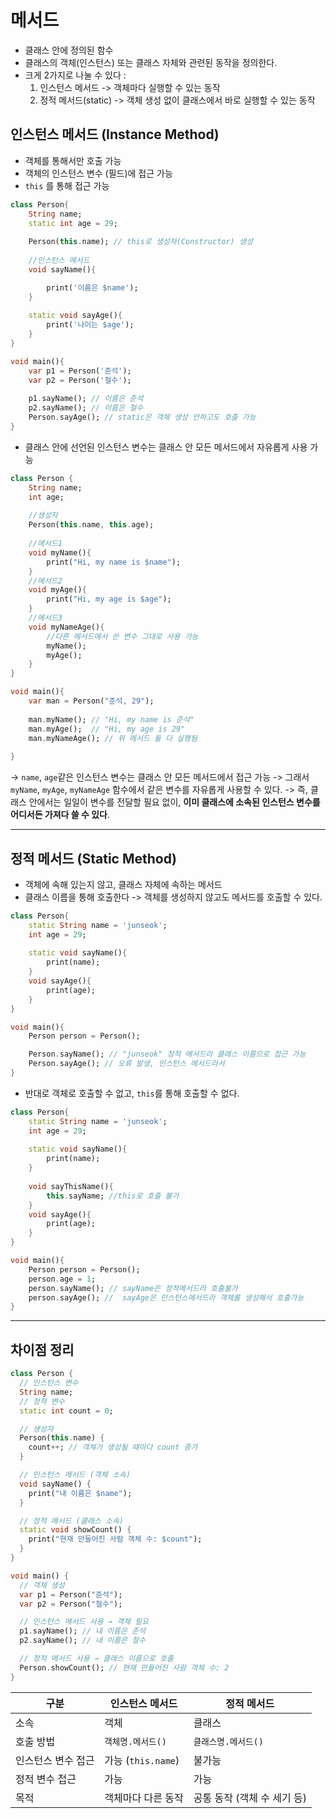 
# 메서드

- 클래스 안에 정의된 함수
- 클래스의 객체(인스턴스) 또는 클래스 자체와 관련된 동작을 정의한다.
- 크게 2가지로 나눌 수 있다 :
	1. 인스턴스 메서드 -> 객체마다 실행할 수 있는 동작
	2. 정적 메서드(static) -> 객체 생성 없이 클래스에서 바로 실행할 수 있는 동작


## 인스턴스 메서드 (Instance Method)

- 객체를 통해서만 호출 가능
- 객체의 인스턴스 변수 (필드)에 접근 가능
- `this` 를 통해 접근 가능
```dart
class Person{
	String name;
	static int age = 29;
	
	Person(this.name); // this로 생성자(Constructor) 생성
	
	//인스턴스 메서드
	void sayName(){

		print('이름은 $name');
	}
	
	static void sayAge(){
		print('나이는 $age');
	}
}

void main(){
	var p1 = Person('준석');
	var p2 = Person('철수');
	
	p1.sayName(); // 이름은 준석
	p2.sayName(); // 이름은 철수
	Person.sayAge(); // static은 객체 생성 안하고도 호출 가능
}
```

- 클래스 안에 선언된 인스턴스 변수는 클래스 안 모든 메서드에서 자유롭게 사용 가능
```dart
class Person {
	String name;
	int age;
	
	//생성자
	Person(this.name, this.age);
	
	//메서드1
	void myName(){
		print("Hi, my name is $name");
	}
	//메서드2
	void myAge(){
		print("Hi, my age is $age");
	}
	//메서드3
	void myNameAge(){
		//다른 메서드에서 쓴 변수 그대로 사용 가능
		myName();
		myAge();
	}
}

void main(){
	var man = Person("준석, 29");
	
	man.myName(); // "Hi, my name is 준석"
	man.myAge();  // "Hi, my age is 29"
	man.myNameAge(); // 위 메서드 둘 다 실행됨
	
}
```
-> `name`, `age`같은 인스턴스 변수는 클래스 안 모든 메서드에서 접근 가능
-> 그래서 `myName`, `myAge`, `myNameAge` 함수에서 같은 변수를 자유롭게 사용할 수 있다.
-> 즉, 클래스 안에서는 일일이 변수를 전달할 필요 없이, **이미 클래스에 소속된 인스턴스 변수를 어디서든 가져다 쓸 수 있다**.


---


## 정적 메서드 (Static Method)

- 객체에 속해 있는지 않고, 클래스 자체에 속하는 메서드
- 클래스 이름을 통해 호출한다 -> 객체를 생성하지 않고도 메서드를 호출할 수 있다.
```dart
class Person{
	static String name = 'junseok'; 
	int age = 29;
	
	static void sayName(){
		print(name);
	}
	void sayAge(){
		print(age);
	}
}

void main(){
	Person person = Person();

	Person.sayName(); // "junseok" 정적 메서드라 클래스 이름으로 접근 가능
	Person.sayAge(); // 오류 발생, 인스턴스 메서드라서
}
```

- 반대로 객체로 호출할 수 없고, `this`를 통해 호출할 수 없다. 
```dart
class Person{
	static String name = 'junseok'; 
	int age = 29;
	
	static void sayName(){
		print(name);
	}
	
	void sayThisName(){
		this.sayName; //this로 호출 불가
	}
	void sayAge(){
		print(age);
	}
}

void main(){
	Person person = Person();
	person.age = 1;
	person.sayName(); // sayName은 정적메서드라 호출불가
	person.sayAge(); //  sayAge은 인스턴스메서드라 객체를 생성해서 호출가능
}
```


---

## 차이점 정리

```dart
class Person {
  // 인스턴스 변수
  String name;
  // 정적 변수
  static int count = 0;

  // 생성자
  Person(this.name) {
    count++; // 객체가 생성될 때마다 count 증가
  }

  // 인스턴스 메서드 (객체 소속)
  void sayName() {
    print("내 이름은 $name");
  }

  // 정적 메서드 (클래스 소속)
  static void showCount() {
    print("현재 만들어진 사람 객체 수: $count");
  }
}

void main() {
  // 객체 생성
  var p1 = Person("준석");
  var p2 = Person("철수");

  // 인스턴스 메서드 사용 → 객체 필요
  p1.sayName(); // 내 이름은 준석
  p2.sayName(); // 내 이름은 철수

  // 정적 메서드 사용 → 클래스 이름으로 호출
  Person.showCount(); // 현재 만들어진 사람 객체 수: 2
}

```


|구분|인스턴스 메서드|정적 메서드|
|---|---|---|
|소속|객체|클래스|
|호출 방법|`객체명.메서드()`|`클래스명.메서드()`|
|인스턴스 변수 접근|가능 (`this.name`)|불가능|
|정적 변수 접근|가능|가능|
|목적|객체마다 다른 동작|공통 동작 (객체 수 세기 등)|
